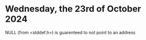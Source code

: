 # Wednesday, the 23rd of October 2024

NULL (from <stddef.h>) is guarenteed to not point to an address